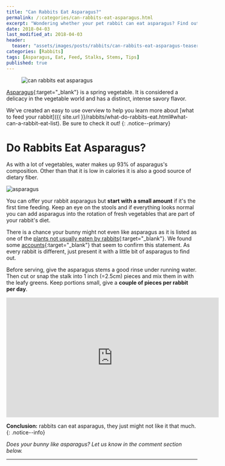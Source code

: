 ```yaml
---
title: "Can Rabbits Eat Asparagus?"
permalink: /:categories/can-rabbits-eat-asparagus.html
excerpt: "Wondering whether your pet rabbit can eat asparagus? Find out if asparagus is healthy for your bunny and learn some tips on how to feed it."
date: 2018-04-03
last_modified_at: 2018-04-03
header:
  teaser: "assets/images/posts/rabbits/can-rabbits-eat-asparagus-teaser.jpg"
categories: [Rabbits]
tags: [Asparagus, Eat, Feed, Stalks, Stems, Tips]
published: true
---
```


<figure>
  <img src="{{ site.url }}/assets/images/posts/rabbits/can-rabbits-eat-asparagus.jpg" alt="can rabbits eat asparagus" class="title-banner">
</figure>

[Asparagus](https://en.wikipedia.org/wiki/Asparagus){:target="_blank"} is a spring vegetable. It is considered a delicacy in the vegetable world and has a distinct, intense savory flavor.

We've created an easy to use overview to help you learn more about [what to feed your rabbit]({{ site.url }}/rabbits/what-do-rabbits-eat.html#what-can-a-rabbit-eat-list). Be sure to check it out!
{: .notice--primary}

# Do Rabbits Eat Asparagus?

As with a lot of vegetables, water makes up 93% of asparagus's composition. Other than that it is low in calories it is also a good source of dietary fiber.

<img src="{{ site.url }}/assets/images/posts/food/asparagus.jpg" alt="asparagus" class="align-right">

You can offer your rabbit asparagus but **start with a small amount** if it's the first time feeding. Keep an eye on the stools and if everything looks normal you can add asparagus into the rotation of fresh vegetables that are part of your rabbit's diet.

There is a chance your bunny might not even like asparagus as it is listed as one of the [plants not usually eaten by rabbits](http://www.imustgarden.com/rabbit-resistant-plants){:target="_blank"}. We found some [accounts](http://www.binkybunny.com/FORUM/tabid/54/aft/108606/Default.aspx){:target="_blank"} that seem to confirm this statement. As every rabbit is different, just present it with a little bit of asparagus to find out.

Before serving, give the asparagus stems a good rinse under running water. Then cut or snap the stalk into 1 inch (=2.5cm) pieces and mix them in with the leafy greens. Keep portions small, give a **couple of pieces per rabbit per day**.

<iframe width="560" height="315" src="https://www.youtube.com/embed/FxncLO1gmek" frameborder="0"></iframe>

**Conclusion:** rabbits can eat asparagus, they just might not like it that much.
{: .notice--info}

_Does your bunny like asparagus? Let us know in the comment section below._

---
